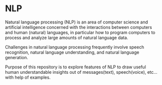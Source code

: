 # NLP 

Natural language processing (NLP) is an area of computer science and artificial intelligence concerned with the interactions between computers and human (natural) languages, in particular how to program computers to process and analyze large amounts of natural language data.

Challenges in natural language processing frequently involve speech recognition, natural language understanding, and natural language generation.

Purpose of this repository is to explore features of NLP to draw useful human understandable insights out of messages(text), speech(voice), etc... with help of examples.
